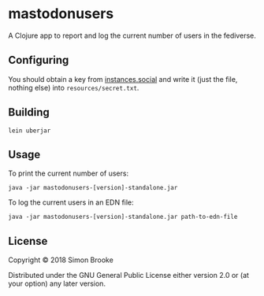 # mastodonusers

A Clojure app to report and log the current number of users in the fediverse.

## Configuring

You should obtain a key from [instances.social](https://instances.social/api/token) and write it (just the file, nothing else) into `resources/secret.txt`.

## Building

`lein uberjar`

## Usage

To print the current number of users:

`java -jar mastodonusers-[version]-standalone.jar`

To log the current users in an EDN file:

`java -jar mastodonusers-[version]-standalone.jar path-to-edn-file`

## License

Copyright © 2018 Simon Brooke

Distributed under the GNU General Public License either version 2.0 or (at
your option) any later version.
